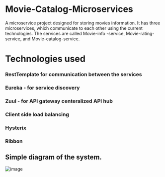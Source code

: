 # Movie-Catalog-Microservices
A microservice project designed for storing movies information. It has three microservices, which communicate to each other using the current technologies. The services are called Movie-info -service, Movie-rating-service, and Movie-catalog-service.

# Technologies used
### RestTemplate for communication between the services
### Eureka - for service discovery
### Zuul - for API gateway centeralized API hub
### Client side load balancing
### Hysterix
### Ribbon


## Simple diagram of the system.


![image](https://github.com/HagosFam/Movie-Catalog-Microservices/assets/41420437/79e5de37-29e4-4b6c-a390-4f3803f32820)

